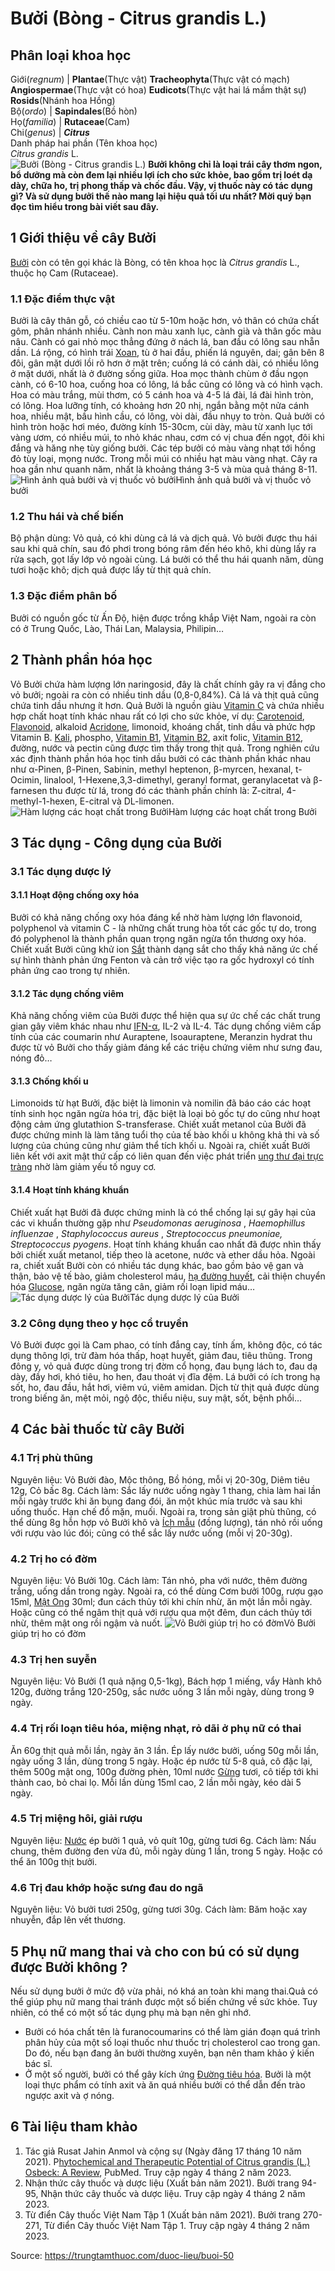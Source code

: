 # Bưởi (Bòng - Citrus grandis L.)

Phân loại khoa học  
---  
Giới(_regnum_) |  **Plantae**(Thực vật) **Tracheophyta**(Thực vật có mạch) **Angiospermae**(Thực vật có hoa) **Eudicots**(Thực vật hai lá mầm thật sự) **Rosids**(Nhánh hoa Hồng)  
Bộ(_ordo_) | **Sapindales**(Bồ hòn)  
Họ(_familia_) | **Rutaceae**(Cam)  
Chi(_genus_) | _**Citrus**_  
Danh pháp hai phần (Tên khoa học)  
_Citrus grandis_ L.  
![Bưởi \(Bòng - Citrus grandis L.\)](https://trungtamthuoc.com/images/others/buoi-4826.jpg)
**Bưởi không chỉ là loại trái cây thơm ngon, bổ dưỡng mà còn đem lại nhiều lợi ích cho sức khỏe, bao gồm trị loét dạ dày, chữa ho, trị phong thấp và chốc đầu. Vậy, vị thuốc này có tác dụng gì? Và sử dụng bưởi thế nào mang lại hiệu quả tối ưu nhất? Mời quý bạn đọc tìm hiểu trong bài viết sau đây.**
##  1 Giới thiệu về cây Bưởi
[Bưởi](https://trungtamthuoc.com/duoc-lieu/buoi-50 "Bưởi") còn có tên gọi khác là Bòng, có tên khoa học là _Citrus grandis_ L., thuộc họ Cam (Rutaceae).
### 1.1 Đặc điểm thực vật
Bưởi là cây thân gỗ, có chiều cao từ 5-10m hoặc hơn, vỏ thân có chứa chất gôm, phân nhánh nhiều. Cành non màu xanh lục, cành già và thân gốc màu nâu. Cành có gai nhỏ mọc thẳng đứng ở nách lá, ban đầu có lông sau nhẵn dần. Lá rộng, có hình trái [Xoan](https://trungtamthuoc.com/duoc-lieu/cay-xoan "Xoan"), tù ở hai đầu, phiến lá nguyên, dai; gân bên 8 đôi, gân mặt dưới lồi rõ hơn ở mặt trên; cuống lá có cánh dài, có nhiều lông ở mặt dưới, nhất là ở đường sống giữa.
Hoa mọc thành chùm ở đầu ngọn cành, có 6-10 hoa, cuống hoa có lông, lá bắc cũng có lông và có hình vạch. Hoa có màu trắng, mùi thơm, có 5 cánh hoa và 4-5 lá đài, lá đài hình tròn, có lông. Hoa lưỡng tính, có khoảng hơn 20 nhị, ngắn bằng một nửa cánh hoa, nhiều mật, bầu hình cầu, có lông, vòi dài, đầu nhụy to tròn. Quả bưởi có hình tròn hoặc hơi méo, đường kính 15-30cm, cùi dày, màu từ xanh lục tới vàng ươm, có nhiều múi, to nhỏ khác nhau, cơm có vị chua đến ngọt, đôi khi đắng và hăng nhẹ tùy giống bưởi. Các tép bưởi có màu vàng nhạt tới hồng đỏ tùy loại, mọng nước. Trong mỗi múi có nhiều hạt màu vàng nhạt. Cây ra hoa gần như quanh năm, nhất là khoảng tháng 3-5 và mùa quả tháng 8-11.
![Hình ảnh quả bưởi và vị thuốc vỏ bưởi](https://trungtamthuoc.com/images/item/hinh-anh-buoi.jpg)Hình ảnh quả bưởi và vị thuốc vỏ bưởi
### 1.2 Thu hái và chế biến
Bộ phận dùng: Vỏ quả, có khi dùng cả lá và dịch quả.
Vỏ bưởi được thu hái sau khi quả chín, sau đó phơi trong bóng râm đến héo khô, khi dùng lấy ra rửa sạch, gọt lấy lớp vỏ ngoài cùng. Lá bưởi có thể thu hái quanh năm, dùng tươi hoặc khô; dịch quả được lấy từ thịt quả chín.
### 1.3 Đặc điểm phân bố
Bưởi có nguồn gốc từ Ấn Độ, hiện được trồng khắp Việt Nam, ngoài ra còn có ở Trung Quốc, Lào, Thái Lan, Malaysia, Philipin…
##  2 Thành phần hóa học
Vỏ Bưởi chứa hàm lượng lớn naringosid, đây là chất chính gây ra vị đắng cho vỏ bưởi; ngoài ra còn có nhiều tinh dầu (0,8-0,84%). Cả lá và thịt quả cũng chứa tinh dầu nhưng ít hơn. 
Quả Bưởi là nguồn giàu [Vitamin C](https://trungtamthuoc.com/hoat-chat/vitamin-c "Vitamin C") và chứa nhiều hợp chất hoạt tính khác nhau rất có lợi cho sức khỏe, ví dụ: [Carotenoid](https://trungtamthuoc.com/hoat-chat/carotenoid "Carotenoid"), [Flavonoid](https://trungtamthuoc.com/hoat-chat/flavonoid "Flavonoid"), alkaloid [Acridone](https://trungtamthuoc.com/hoat-chat/acridone "Acridone"), limonoid, khoáng chất, tinh dầu và phức hợp Vitamin B. [Kali](https://trungtamthuoc.com/hoat-chat/kali "Kali"), phospho, [Vitamin B1](https://trungtamthuoc.com/hoat-chat/vitamin-b1 "Vitamin B1"), [Vitamin B2](https://trungtamthuoc.com/hoat-chat/vitamin-b2 "Vitamin B2"), axit folic, [Vitamin B12](https://trungtamthuoc.com/hoat-chat/vitamin-b12 "Vitamin B12"), đường, nước và pectin cũng được tìm thấy trong thịt quả. 
Trong nghiên cứu xác định thành phần hóa học tinh dầu bưởi có các thành phần khác nhau như α-Pinen, β-Pinen, Sabinin, methyl heptenon, β-myrcen, hexanal, t-Ocimin, linalool, 1-Hexene,3,3-dimethyl, geranyl format, geranylacetat và β-farnesen thu được từ lá, trong đó các thành phần chính là: Z-citral, 4-methyl-1-hexen, E-citral và DL-limonen.
![Hàm lượng các hoạt chất trong Bưởi](https://trungtamthuoc.com/images/item/thanh-phan-hoa-hoc-buoi.jpg)Hàm lượng các hoạt chất trong Bưởi
##  3 Tác dụng - Công dụng của Bưởi
### 3.1 Tác dụng dược lý
#### 3.1.1 Hoạt động chống oxy hóa
Bưởi có khả năng chống oxy hóa đáng kể nhờ hàm lượng lớn flavonoid, polyphenol và vitamin C - là những chất trung hòa tốt các gốc tự do, trong đó polyphenol là thành phần quan trọng ngăn ngừa tổn thương oxy hóa. Chiết xuất Bưởi cũng khử ion [Sắt](https://trungtamthuoc.com/hoat-chat/sat "Sắt") thành dạng sắt cho thấy khả năng ức chế sự hình thành phản ứng Fenton và cản trở việc tạo ra gốc hydroxyl có tính phản ứng cao trong tự nhiên.
#### 3.1.2 Tác dụng chống viêm
Khả năng chống viêm của Bưởi được thể hiện qua sự ức chế các chất trung gian gây viêm khác nhau như [IFN-α](https://trungtamthuoc.com/hoat-chat/interferon-alfa "IFN-α"), IL-2 và IL-4. Tác dụng chống viêm cấp tính của các coumarin như Auraptene, Isoauraptene, Meranzin hydrat thu được từ vỏ Bưởi cho thấy giảm đáng kể các triệu chứng viêm như sưng đau, nóng đỏ…
#### 3.1.3 Chống khối u
Limonoids từ hạt Bưởi, đặc biệt là limonin và nomilin đã báo cáo các hoạt tính sinh học ngăn ngừa hóa trị, đặc biệt là loại bỏ gốc tự do cũng như hoạt động cảm ứng glutathion S-transferase. Chiết xuất metanol của Bưởi đã được chứng minh là làm tăng tuổi thọ của tế bào khối u không khả thi và số lượng của chúng cũng như giảm thể tích khối u. Ngoài ra, chiết xuất Bưởi liên kết với axit mật thứ cấp có liên quan đến việc phát triển [ung thư đại trực tràng](https://trungtamthuoc.com/bai-viet/ungthu-dai-truc-trang "ung thư đại trực tràng") nhờ làm giảm yếu tố nguy cơ.
#### 3.1.4 Hoạt tính kháng khuẩn
Chiết xuất hạt Bưởi đã được chứng minh là có thể chống lại sự gây hại của các vi khuẩn thường gặp như _Pseudomonas aeruginosa_ , _Haemophillus influenzae_ , _Staphylococcus aureus_ , _Streptococcus pneumoniae, Streptococcus pyogens_. Hoạt tính kháng khuẩn cao nhất đã được nhìn thấy bởi chiết xuất metanol, tiếp theo là acetone, nước và ether dầu hỏa.
Ngoài ra, chiết xuất Bưởi còn có nhiều tác dụng khác, bao gồm bảo vệ gan và thận, bảo vệ tế bào, giảm cholesterol máu, [hạ đường huyết](https://trungtamthuoc.com/bai-viet/ha-glucose-mau "hạ đường huyết"), cải thiện chuyển hóa [Glucose](https://trungtamthuoc.com/hoat-chat/glucose "Glucose"), ngăn ngừa tăng cân, giảm rối loạn lipid máu…
![Tác dụng dược lý của Bưởi](https://trungtamthuoc.com/images/item/tac-dung-buoi.jpg)Tác dụng dược lý của Bưởi
### 3.2 Công dụng theo y học cổ truyền
Vỏ Bưởi được gọi là Cam phao, có tính đắng cay, tính ấm, không độc, có tác dụng thông lợi, trừ đàm hóa thấp, hoạt huyết, giảm đau, tiêu thũng.
Trong đông y, vỏ quả được dùng trong trị đờm cổ họng, đau bụng lách to, đau dạ dày, đầy hơi, khó tiêu, ho hen, đau thoát vị đĩa đệm. Lá bưởi có ích trong hạ sốt, ho, đau đầu, hắt hơi, viêm vú, viêm amidan. Dịch từ thịt quả được dùng trong biếng ăn, mệt mỏi, ngộ độc, thiểu niệu, suy mật, sốt, bệnh phổi…
##  4 Các bài thuốc từ cây Bưởi
### 4.1 Trị phù thũng
Nguyên liệu: Vỏ Bưởi đào, Mộc thông, Bồ hóng, mỗi vị 20-30g, Diêm tiêu 12g, Cỏ bấc 8g.
Cách làm: Sắc lấy nước uống ngày 1 thang, chia làm hai lần mỗi ngày trước khi ăn bụng đang đói, ăn một khúc mía trước và sau khi uống thuốc. Hạn chế đồ mặn, muối.
Ngoài ra, trong sản giật phù thũng, có thể dùng 8g hỗn hợp vỏ Bưởi khô và [Ích mẫu](https://trungtamthuoc.com/duoc-lieu/ich-mau-38 "Ích mẫu") (đồng lượng), tán nhỏ rồi uống với rượu vào lúc đói; cũng có thể sắc lấy nước uống (mỗi vị 20-30g).
### 4.2 Trị ho có đờm
Nguyên liệu: Vỏ Bưởi 10g.
Cách làm: Tán nhỏ, pha với nước, thêm đường trắng, uống dần trong ngày.
Ngoài ra, có thể dùng Cơm bưởi 100g, rượu gạo 15ml, [Mật Ong](https://trungtamthuoc.com/duoc-lieu/mat-ong "Mật Ong") 30ml; đun cách thủy tới khi chín nhừ, ăn một lần mỗi ngày. Hoặc cũng có thể ngâm thịt quả với rượu qua một đêm, đun cách thủy tới nhừ, thêm mật ong rồi ngậm và nuốt.
![Vỏ Bưởi giúp trị ho có đờm](https://trungtamthuoc.com/images/item/vo-buoi-lam-thuoc.jpg)Vỏ Bưởi giúp trị ho có đờm
### 4.3 Trị hen suyễn
Nguyên liệu: Vỏ Bưởi (1 quả nặng 0,5-1kg), Bách hợp 1 miếng, vẩy Hành khô 120g, đường trắng 120-250g, sắc nước uống 3 lần mỗi ngày, dùng trong 9 ngày.
### 4.4 Trị rối loạn tiêu hóa, miệng nhạt, rỏ dãi ở phụ nữ có thai
Ăn 60g thịt quả mỗi lần, ngày ăn 3 lần.
Ép lấy nước bưởi, uống 50g mỗi lần, ngày uống 3 lần, dùng trong 5 ngày.
Hoặc ép nước từ 5-8 quả, cô đặc lại, thêm 500g mật ong, 100g đường phèn, 10ml nước [Gừng](https://trungtamthuoc.com/duoc-lieu/gung-14 "Gừng") tươi, cô tiếp tới khi thành cao, bỏ chai lọ. Mỗi lần dùng 15ml cao, 2 lần mỗi ngày, kéo dài 5 ngày.
### 4.5 Trị miệng hôi, giải rượu
Nguyên liệu: [Nước](https://trungtamthuoc.com/hoat-chat/nuoc "Nước") ép bưởi 1 quả, vỏ quít 10g, gừng tươi 6g.
Cách làm: Nấu chung, thêm đường đen vừa đủ, mỗi ngày dùng 1 lần, trong 5 ngày.
Hoặc có thể ăn 100g thịt bưởi.
### 4.6 Trị đau khớp hoặc sưng đau do ngã
Nguyên liệu: Vỏ bưởi tươi 250g, gừng tươi 30g.
Cách làm: Băm hoặc xay nhuyễn, đắp lên vết thương.
##  5 Phụ nữ mang thai và cho con bú có sử dụng được Bưởi không ?
Nếu sử dụng bưởi ở mức độ vừa phải, nó khá an toàn khi mang thai.Quả có thể giúp phụ nữ mang thai tránh được một số biến chứng về sức khỏe. Tuy nhiên, có thể có một số tác dụng phụ mà bạn nên ghi nhớ.
  * Bưởi có hóa chất tên là furanocoumarins có thể làm gián đoạn quá trình phân hủy của một số loại thuốc như thuốc trị cholesterol cao trong gan. Do đó, nếu bạn đang ăn bưởi thường xuyên, bạn nên tham khảo ý kiến ​​​​bác sĩ.
  * Ở một số người, bưởi có thể gây kích ứng [Đường tiêu hóa](https://trungtamthuoc.com/thuoc-tieu-hoa "Đường tiêu hóa"). Bưởi là một loại thực phẩm có tính axit và ăn quá nhiều bưởi có thể dẫn đến trào ngược axit và ợ nóng.


##  6 Tài liệu tham khảo
1. Tác giả Rusat Jahin Anmol và cộng sự (Ngày đăng 17 tháng 10 năm 2021). P[hytochemical and Therapeutic Potential of Citrus grandis (L.) Osbeck: A Review](https://www.ncbi.nlm.nih.gov/pmc/articles/PMC8527587/), PubMed. Truy cập ngày 4 tháng 2 năm 2023. 
2. Nhận thức cây thuốc và dược liệu (Xuất bản năm 2021). Bưởi trang 94-95, Nhận thức cây thuốc và dược liệu. Truy cập ngày 4 tháng 2 năm 2023.
3. Từ điển Cây thuốc Việt Nam Tập 1 (Xuất bản năm 2021). Bưởi trang 270-271, Từ điển Cây thuốc Việt Nam Tập 1. Truy cập ngày 4 tháng 2 năm 2023.


Source: https://trungtamthuoc.com/duoc-lieu/buoi-50